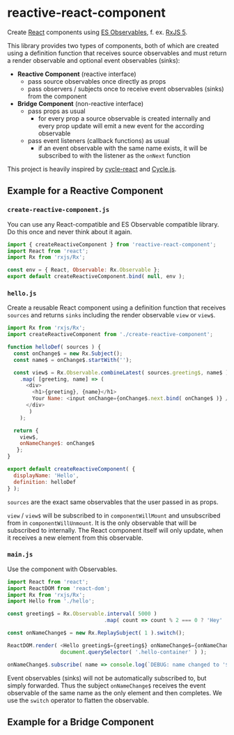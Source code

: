 # reactive-react-component

Create [React](https://reactjs.org/) components using [ES Observables](https://github.com/tc39/proposal-observable), f. ex. [RxJS 5](https://github.com/ReactiveX/rxjs).

This library provides two types of components, both of which are created using a definition function that receives source observables and must return a render observable and optional event observables (sinks):

- **Reactive Component** (reactive interface)
  - pass source observables once directly as props
  - pass observers / subjects once to receive event observables (sinks) from the component
- **Bridge Component** (non-reactive interface)
  - pass props as usual
      - for every prop a source observable is created internally and every prop update will emit a new event for the according observable
  - pass event listeners (callback functions) as usual
      - if an event observable with the same name exists, it will be subscribed to with the listener as the `onNext` function

This project is heavily inspired by [cycle-react](https://github.com/pH200/cycle-react) and [Cycle.js](https://cycle.js.org/).

## Example for a Reactive Component

### `create-reactive-component.js`

You can use any React-compatible and ES Observable compatible library. Do this once and never
think about it again.

```js
import { createReactiveComponent } from 'reactive-react-component';
import React from 'react';
import Rx from 'rxjs/Rx';

const env = { React, Observable: Rx.Observable };
export default createReactiveComponent.bind( null, env );
```

### `hello.js`

Create a reusable React component using a definition function that receives `sources` and returns `sinks` including the render observable `view` or `view$`.

```js
import Rx from 'rxjs/Rx';
import createReactiveComponent from './create-reactive-component';

function helloDef( sources ) {
  const onChange$ = new Rx.Subject();
  const name$ = onChange$.startWith('');

  const view$ = Rx.Observable.combineLatest( sources.greeting$, name$ )
    .map( [greeting, name] => (
      <div>
        <h1>{greeting}, {name}</h1>
        Your Name: <input onChange={onChange$.next.bind( onChange$ )} />
      </div>
       )
    );

  return {
    view$,
    onNameChange$: onChange$
   };
}

export default createReactiveComponent( {
  displayName: 'Hello',
  definition: helloDef
} );
```

`sources` are the exact same observables that the user passed in as props.

`view` / `view$` will be subscribed to in `componentWillMount` and unsubscribed
from in `componentWillUnmount`. It is the only observable that will be subscribed
to internally. The React component itself will only update, when it receives a new
element from this observable.

### `main.js`

Use the component with Observables.

```js
import React from 'react';
import ReactDOM from 'react-dom';
import Rx from 'rxjs/Rx';
import Hello from './hello';

const greeting$ = Rx.Observable.interval( 5000 )
                               .map( count => count % 2 === 0 ? 'Hey' : 'Ho' );

const onNameChange$ = new Rx.ReplaySubject( 1 ).switch();

ReactDOM.render( <Hello greeting$={greeting$} onNameChange$={onNameChange$} />,
                 document.querySelector( '.hello-container' ) );

onNameChange$.subscribe( name => console.log(`DEBUG: name changed to '${name}'`) );
```

Event observables (sinks) will not be automatically subscribed to, but simply
forwarded. Thus the subject `onNameChange$` receives the event observable of the
same name as the only element and then completes. We use the `switch` operator to
flatten the observable.

## Example for a Bridge Component
